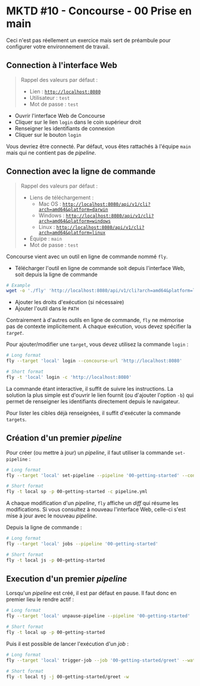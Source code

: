 MKTD #10 - Concourse - 00 Prise en main
===

Ceci n'est pas réellement un exercice mais sert de préambule pour configurer votre environnement de travail.

## Connection à l'interface Web

> Rappel des valeurs par défaut :
>
> * Lien : [`http://localhost:8080`](http://localhost:8080)
> * Utilisateur : `test`
> * Mot de passe : `test`

* Ouvrir l'interface Web de Concourse
* Cliquer sur le lien `login` dans le coin supérieur droit
* Renseigner les identifiants de connexion
* Cliquer sur le bouton `login`

Vous devriez être connecté. Par défaut, vous êtes rattachés à l'équipe `main` mais qui ne contient pas de _pipeline_.

## Connection avec la ligne de commande

> Rappel des valeurs par défaut :
>
> * Liens de téléchargement :
>     * Mac OS : [`http://localhost:8080/api/v1/cli?arch=amd64&platform=darwin`](http://localhost:8080/api/v1/cli?arch=amd64&platform=darwin)
>     * Windows : [`http://localhost:8080/api/v1/cli?arch=amd64&platform=windows`](http://localhost:8080/api/v1/cli?arch=amd64&platform=windows)
>     * Linux : [`http://localhost:8080/api/v1/cli?arch=amd64&platform=linux`](http://localhost:8080/api/v1/cli?arch=amd64&platform=linux)
> * Équipe : `main`
> * Mot de passe : `test`

Concourse vient avec un outil en ligne de commande nommé `fly`.

* Télécharger l'outil en ligne de commande soit depuis l'interface Web, soit depuis la ligne de commande
```bash
# Example
wget -o './fly' 'http://localhost:8080/api/v1/cli?arch=amd64&platform=linux'
```
* Ajouter les droits d'exécution (si nécessaire)
* Ajouter l'outil dans le `PATH`

Contrairement à d'autres outils en ligne de commande, `fly` ne mémorise pas de contexte implicitement. A chaque exécution, vous devez spécifier la _`target`_.

Pour ajouter/modifier une `target`, vous devez utilisez la commande `login` :

```bash
# Long format
fly --target 'local' login --concourse-url 'http://localhost:8080'

# Short format
fly -t 'local' login -c 'http://localhost:8080'
```

La commande étant interactive, il suffit de suivre les instructions. La solution la plus simple est d'ouvrir le lien fournit (ou d'ajouter l'option `-b`) qui permet de renseigner les identifiants directement depuis le navigateur.

Pour lister les cibles déjà renseignées, il suffit d'exécuter la commande `targets`.

## Création d'un premier _pipeline_

Pour créer (ou mettre à jour) un _pipeline_, il faut utiliser la commande `set-pipeline` :

```bash
# Long format
fly --target 'local' set-pipeline --pipeline '00-getting-started' --config 'pipeline.yml'

# Short format
fly -t local sp -p 00-getting-started -c pipeline.yml
```

A chaque modification d'un _pipeline_, `fly` affiche un _diff_ qui résume les modifications. Si vous consultez à nouveau l'interface Web, celle-ci s'est mise à jour avec le nouveau _pipeline_.

Depuis la ligne de commande :

```bash
# Long format
fly --target 'local' jobs --pipeline '00-getting-started'

# Short format
fly -t local js -p 00-getting-started
```

## Execution d'un premier _pipeline_

Lorsqu'un _pipeline_ est créé, il est par défaut en pause. Il faut donc en premier lieu le rendre actif :

```bash
# Long format
fly --target 'local' unpause-pipeline --pipeline '00-getting-started'

# Short format
fly -t local up -p 00-getting-started
```

Puis il est possible de lancer l'exécution d'un _job_ :

```bash
# Long format
fly --target 'local' trigger-job --job '00-getting-started/greet' --watch

# Short format
fly -t local tj -j 00-getting-started/greet -w
```

